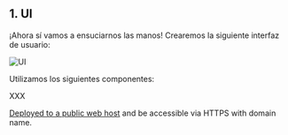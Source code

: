 &nbsp;
## 1. UI

¡Ahora sí vamos a ensuciarnos las manos! Crearemos la siguiente interfaz de usuario:

![UI](/ui_licenciatura.png)

Utilizamos los siguientes componentes:

XXX

[Deployed to a public web host](https://flet.dev/docs/guides/python/deploying-web-app) and be accessible via HTTPS with domain name.
\
&nbsp;
